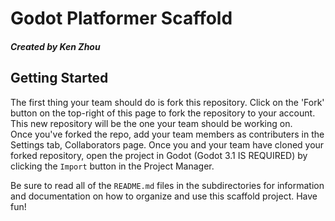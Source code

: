 # Godot Platformer Scaffold
##### Created by Ken Zhou

## Getting Started
The first thing your team should do is fork this repository. Click on the 'Fork' button on the top-right of this page to fork the repository to your account. This new repository will be the one your team should be working on.  
Once you've forked the repo, add your team members as contributers in the Settings tab, Collaborators page. 
Once you and your team have cloned your forked repository, open the project in Godot (Godot 3.1 IS REQUIRED) by clicking the `Import` button in the Project Manager.

Be sure to read all of the `README.md` files in the subdirectories for information and documentation on how to organize and use this scaffold project. Have fun!